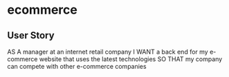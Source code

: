 # ecommerce

## User Story

AS A manager at an internet retail company
I WANT a back end for my e-commerce website that uses the latest technologies
SO THAT my company can compete with other e-commerce companies
